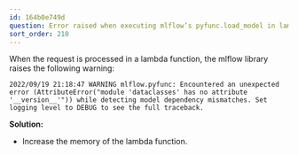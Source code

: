 ```yaml
---
id: 164b0e749d
question: Error raised when executing mlflow’s pyfunc.load_model in lambda function.
sort_order: 210
---
```


When the request is processed in a lambda function, the mlflow library raises the following warning:

```plaintext
2022/09/19 21:18:47 WARNING mlflow.pyfunc: Encountered an unexpected error (AttributeError("module 'dataclasses' has no attribute '__version__'")) while detecting model dependency mismatches. Set logging level to DEBUG to see the full traceback.
```

**Solution:**

- Increase the memory of the lambda function.